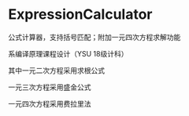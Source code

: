 # ExpressionCalculator
公式计算器，支持括号匹配；附加一元四次方程求解功能

系编译原理课程设计（YSU 18级计科）

其中一元二次方程采用求根公式

一元三次方程采用盛金公式

一元四次方程采用费拉里法
